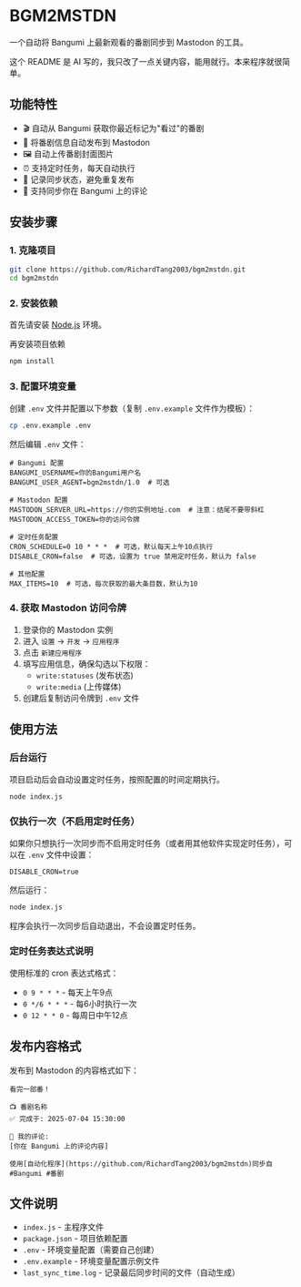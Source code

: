 # BGM2MSTDN

一个自动将 Bangumi 上最新观看的番剧同步到 Mastodon 的工具。

这个 README 是 AI 写的，我只改了一点关键内容，能用就行。本来程序就很简单。

## 功能特性

- 🎬 自动从 Bangumi 获取你最近标记为"看过"的番剧
- 📱 将番剧信息自动发布到 Mastodon
- 🖼️ 自动上传番剧封面图片
- ⏰ 支持定时任务，每天自动执行
- 💾 记录同步状态，避免重复发布
- 📝 支持同步你在 Bangumi 上的评论

## 安装步骤

### 1. 克隆项目

```bash
git clone https://github.com/RichardTang2003/bgm2mstdn.git
cd bgm2mstdn
```

### 2. 安装依赖

首先请安装 [Node.js](https://nodejs.org/) 环境。

再安装项目依赖

```bash
npm install
```

### 3. 配置环境变量

创建 `.env` 文件并配置以下参数（复制 `.env.example` 文件作为模板）：

```bash
cp .env.example .env
```

然后编辑 `.env` 文件：

```env
# Bangumi 配置
BANGUMI_USERNAME=你的Bangumi用户名
BANGUMI_USER_AGENT=bgm2mstdn/1.0  # 可选

# Mastodon 配置
MASTODON_SERVER_URL=https://你的实例地址.com  # 注意：结尾不要带斜杠
MASTODON_ACCESS_TOKEN=你的访问令牌

# 定时任务配置
CRON_SCHEDULE=0 10 * * *  # 可选，默认每天上午10点执行
DISABLE_CRON=false  # 可选，设置为 true 禁用定时任务，默认为 false

# 其他配置
MAX_ITEMS=10  # 可选，每次获取的最大条目数，默认为10
```

### 4. 获取 Mastodon 访问令牌

1. 登录你的 Mastodon 实例
2. 进入 `设置` → `开发` → `应用程序`
3. 点击 `新建应用程序`
4. 填写应用信息，确保勾选以下权限：
   - `write:statuses` (发布状态)
   - `write:media` (上传媒体)
5. 创建后复制访问令牌到 `.env` 文件

## 使用方法

### 后台运行

项目启动后会自动设置定时任务，按照配置的时间定期执行。

```bash
node index.js
```

### 仅执行一次（不启用定时任务）

如果你只想执行一次同步而不启用定时任务（或者用其他软件实现定时任务），可以在 `.env` 文件中设置：

```env
DISABLE_CRON=true
```

然后运行：

```bash
node index.js
```

程序会执行一次同步后自动退出，不会设置定时任务。

### 定时任务表达式说明

使用标准的 cron 表达式格式：

- `0 9 * * *` - 每天上午9点
- `0 */6 * * *` - 每6小时执行一次
- `0 12 * * 0` - 每周日中午12点

## 发布内容格式

发布到 Mastodon 的内容格式如下：

```
看完一部番！

📺 番剧名称
✅ 完成于: 2025-07-04 15:30:00

💬 我的评论:
[你在 Bangumi 上的评论内容]

使用[自动化程序](https://github.com/RichardTang2003/bgm2mstdn)同步自 #Bangumi #番剧
```

## 文件说明

- `index.js` - 主程序文件
- `package.json` - 项目依赖配置
- `.env` - 环境变量配置（需要自己创建）
- `.env.example` - 环境变量配置示例文件
- `last_sync_time.log` - 记录最后同步时间的文件（自动生成）